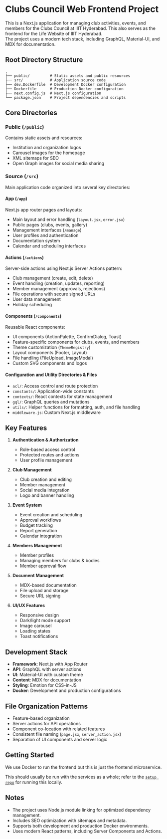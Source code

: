 # Clubs Council Web Frontend Project

This is a Next.js application for managing club activities, events, and members for the Clubs Council at IIIT Hyderabad. This also serves as the frontend for the Life Website of IIIT Hyderabad.\
The project uses a modern tech stack, including GraphQL, Material-UI, and MDX for documentation.

## Root Directory Structure

```
.
├── public/         # Static assets and public resources
├── src/            # Application source code
├── dev.Dockerfile  # Development Docker configuration
├── Dockerfile      # Production Docker configuration
├── next.config.js  # Next.js configuration
└── package.json    # Project dependencies and scripts
```

## Core Directories

### Public (`/public`)

Contains static assets and resources:

- Institution and organization logos
- Carousel images for the homepage
- XML sitemaps for SEO
- Open Graph images for social media sharing

### Source (`/src`)

Main application code organized into several key directories:

#### App (`/app`)

Next.js app router pages and layouts:

- Main layout and error handling (`layout.jsx`, `error.jsx`)
- Public pages (clubs, events, gallery)
- Management interfaces (`/manage`)
- User profiles and authentication
- Documentation system
- Calendar and scheduling interfaces

#### Actions (`/actions`)

Server-side actions using Next.js Server Actions pattern:

- Club management (create, edit, delete)
- Event handling (creation, updates, reporting)
- Member management (approvals, rejections)
- File operations with secure signed URLs
- User data management
- Holiday scheduling

#### Components (`/components`)

Reusable React components:

- UI components (ActionPalette, ConfirmDialog, Toast)
- Feature-specific components for clubs, events, and members
- Theme customization (`ThemeRegistry`)
- Layout components (Footer, Layout)
- File handling (FileUpload, ImageModal)
- Custom SVG components and logos

#### Configuration and Utility Directories & Files

- `acl/`: Access control and route protection
- `constants/`: Application-wide constants
- `contexts/`: React contexts for state management
- `gql/`: GraphQL queries and mutations
- `utils/`: Helper functions for formatting, auth, and file handling
- `middleware.js`: Custom Next.js middleware

## Key Features

1. **Authentication & Authorization**
   - Role-based access control
   - Protected routes and actions
   - User profile management

1. **Club Management**
   - Club creation and editing
   - Member management
   - Social media integration
   - Logo and banner handling

1. **Event System**
   - Event creation and scheduling
   - Approval workflows
   - Budget tracking
   - Report generation
   - Calendar integration

1. **Members Management**
   - Member profiles
   - Managing members for clubs & bodies
   - Member approval flow

1. **Document Management**
   - MDX-based documentation
   - File upload and storage
   - Secure URL signing

1. **UI/UX Features**
   - Responsive design
   - Dark/light mode support
   - Image carousel
   - Loading states
   - Toast notifications

## Development Stack

- **Framework**: Next.js with App Router
- **API**: GraphQL with server actions
- **UI**: Material-UI with custom theme
- **Content**: MDX for documentation
- **Styling**: Emotion for CSS-in-JS
- **Docker**: Development and production configurations

## File Organization Patterns

- Feature-based organization
- Server actions for API operations
- Component co-location with related features
- Consistent file naming (`page.jsx`, `server_action.jsx`)
- Separation of UI components and server logic

## Getting Started

We use Docker to run the frontend but this is just the frontend microservice.

This should usually be run with the services as a whole; refer to the [`setup repo`](https://github.com/Clubs-Council-IIITH/setup) for running this locally.

## Notes

- The project uses Node.js module linking for optimized dependency management.
- Includes SEO optimization with sitemaps and metadata.
- Supports both development and production Docker environments.
- Uses modern React patterns, including Server Components and Actions.

